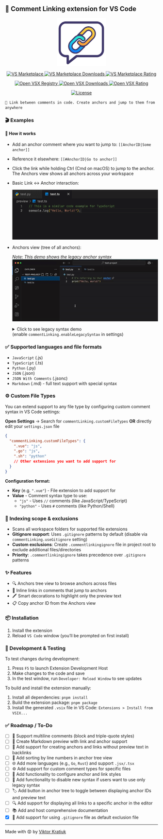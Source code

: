 ## 💬 Comment Linking extension for VS Code

<p align="center">
  <img src="./resources/demo/logo.png" alt="Logo" width="160"/>
</p>

<p align="center">
  <a href="https://marketplace.visualstudio.com/items?itemName=kratiuk.commentlinking">
    <img alt="VS Marketplace" src="https://img.shields.io/visual-studio-marketplace/v/kratiuk.commentlinking?style=for-the-badge&color=blue&label=VS%20Marketplace" />
  </a>
  <a href="https://marketplace.visualstudio.com/items?itemName=kratiuk.commentlinking">
    <img alt="VS Marketplace Downloads" src="https://img.shields.io/visual-studio-marketplace/d/kratiuk.commentlinking?style=for-the-badge&color=informational&cacheSeconds=300" />
  </a>
  <a href="https://marketplace.visualstudio.com/items?itemName=kratiuk.commentlinking">
    <img alt="VS Marketplace Rating" src="https://img.shields.io/visual-studio-marketplace/r/kratiuk.commentlinking?style=for-the-badge&color=yellow&cacheSeconds=300" />
  </a>
</p>

<p align="center">
  <a href="https://open-vsx.org/extension/kratiuk/commentlinking">
    <img alt="Open VSX Registry" src="https://img.shields.io/open-vsx/v/kratiuk/commentlinking?style=for-the-badge&color=purple&label=Open%20VSX%20Registry" />
  </a>
  <a href="https://open-vsx.org/extension/kratiuk/commentlinking">
    <img alt="Open VSX Downloads" src="https://img.shields.io/open-vsx/dt/kratiuk/commentlinking?style=for-the-badge&color=informational" />
  </a>
  <a href="https://open-vsx.org/extension/kratiuk/commentlinking">
    <img alt="Open VSX Rating" src="https://img.shields.io/open-vsx/rating/kratiuk/commentlinking?style=for-the-badge&color=yellow" />
  </a>
</p>

<p align="center">
  <a href="https://github.com/kratiuk/commentlinking/blob/master/LICENSE">
    <img alt="License" src="https://img.shields.io/badge/License-MIT-success?style=for-the-badge" />
  </a>
</p>

`🔗 Link between comments in code. Create anchors and jump to them from anywhere`

### 🎬 Examples

#### 🧠 How it works

- Add an anchor comment where you want to jump to: `[[AnchorID|Some anchor]]`
- Reference it elsewhere: `[[#AnchorID|Go to anchor]]`
- Click the link while holding Ctrl (Cmd on macOS) to jump to the anchor. The Anchors view shows all anchors across your workspace

- Basic Link ↔ Anchor interaction:

  ![Link-Anchor Demo](./resources/demo/new/basic-preview.gif)

- Anchors view (tree of all anchors):

  _Note: This demo shows the legacy anchor syntax_
  ![Anchors View Demo](./resources/demo/old/2.gif)

  <details>
  <summary>Click to see legacy syntax demo<br/>
  (enable <code>commentLinking.enableLegacySyntax</code> in settings)</summary>

  ![Legacy Syntax Demo](./resources/demo/old/1.gif)

  ![Legacy Syntax](./resources/demo/old/old-syntax.png)

  </details>

### ✅ Supported languages and file formats

- `JavaScript` (.js)
- `TypeScript` (.ts)
- `Python` (.py)
- `JSON` (.json)
- `JSON With Comments` (.jsonc)
- `Markdown` (.md) - full text support with special syntax

### ⚙️ Custom File Types

You can extend support to any file type by configuring custom comment syntax in VS Code settings:

**Open Settings** → Search for `commentLinking.customFileTypes` **OR** directly edit your `settings.json` file

```json
{
  "commentLinking.customFileTypes": {
    ".vue": "js",
    ".go": "js",
    ".sh": "python"
    // Other extensions you want to add support for
  }
}
```

**Configuration format:**

- **Key** (e.g. `".vue"`) - File extension to add support for
- **Value** - Comment syntax type to use:
  - `"js"` - Uses `//` comments (like JavaScript/TypeScript)
  - `"python"` - Uses `#` comments (like Python/Shell)

### 📂 Indexing scope & exclusions

- Scans all workspace folders for supported file extensions
- **Gitignore support**: Uses `.gitignore` patterns by default (disable via `commentLinking.useGitignore` setting)
- **Custom exclusions**: Create `.commentlinkingignore` file in project root to exclude additional files/directories
- **Priority**: `.commentlinkingignore` takes precedence over `.gitignore` patterns

### ✨ Features

- 🔍 Anchors tree view to browse anchors across files
- 🎯 Inline links in comments that jump to anchors
- 🖍️ Smart decorations to highlight only the preview text
- 📋 Copy anchor ID from the Anchors view

### 📦 Installation

1. Install the extension
2. Reload `VS Code` window (you’ll be prompted on first install)

### 🧪 Development & Testing

To test changes during development:

1. Press `F5` to launch Extension Development Host
2. Make changes to the code and save
3. In the test window, run `Developer: Reload Window` to see updates

To build and install the extension manually:

1. Install all dependencies: `pnpm install`
2. Build the extension package: `pnpm package`
3. Install the generated `.vsix` file in VS Code: `Extensions > Install from VSIX...`

### ✅ Roadmap / To‑Do

- [ ] 🧵 Support multiline comments (block and triple-quote styles)
- [ ] 📖 Create Markdown preview with link and anchor support
- [ ] 🔗 Add support for creating anchors and links without preview text in backlinks
- [ ] 🔀 Add sorting by line numbers in anchor tree view
- [ ] 🌐 Add more languages (e.g., `Go`, `Rust`) and support `.jsx/.tsx`
- [ ] ⚙️ Add support for custom comment types for specific files
- [ ] 🎨 Add functionality to configure anchor and link styles
- [ ] 🔄 Add functionality to disable new syntax if users want to use only legacy syntax
- [ ] 🏷️ Add button in anchor tree to toggle between displaying anchor IDs and preview text
- [ ] 🔍 Add support for displaying all links to a specific anchor in the editor
- [ ] 📚 Add and host comprehensive documentation
- [x] 📁 Add support for using `.gitignore` file as default exclusion file

---

Made with 😡 by [Viktor Kratiuk](https://github.com/kratiuk)
